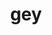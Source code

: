 ---
category: 3-letters
denotation: null
name: gey
reference_link: https://www.etymonline.com/word/gey
root_language: null
root_name: null
title: gey
type: free
word_sums:
- respelling: gey
  sum: 'Gey + '
---